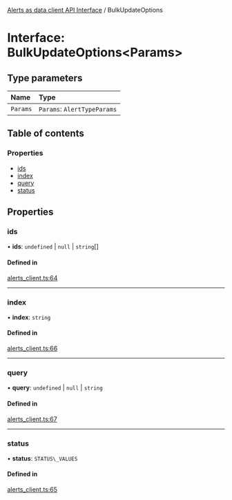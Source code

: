 [Alerts as data client API Interface](../alerts_client_api.md) / BulkUpdateOptions

# Interface: BulkUpdateOptions<Params\>

## Type parameters

| Name | Type |
| :------ | :------ |
| `Params` | `Params`: `AlertTypeParams` |

## Table of contents

### Properties

- [ids](bulkupdateoptions.md#ids)
- [index](bulkupdateoptions.md#index)
- [query](bulkupdateoptions.md#query)
- [status](bulkupdateoptions.md#status)

## Properties

### ids

• **ids**: `undefined` \| ``null`` \| `string`[]

#### Defined in

[alerts_client.ts:64](https://github.com/elastic/kibana/blob/daf6871ba4b/x-pack/plugins/rule_registry/server/alert_data_client/alerts_client.ts#L64)

___

### index

• **index**: `string`

#### Defined in

[alerts_client.ts:66](https://github.com/elastic/kibana/blob/daf6871ba4b/x-pack/plugins/rule_registry/server/alert_data_client/alerts_client.ts#L66)

___

### query

• **query**: `undefined` \| ``null`` \| `string`

#### Defined in

[alerts_client.ts:67](https://github.com/elastic/kibana/blob/daf6871ba4b/x-pack/plugins/rule_registry/server/alert_data_client/alerts_client.ts#L67)

___

### status

• **status**: `STATUS\_VALUES`

#### Defined in

[alerts_client.ts:65](https://github.com/elastic/kibana/blob/daf6871ba4b/x-pack/plugins/rule_registry/server/alert_data_client/alerts_client.ts#L65)
